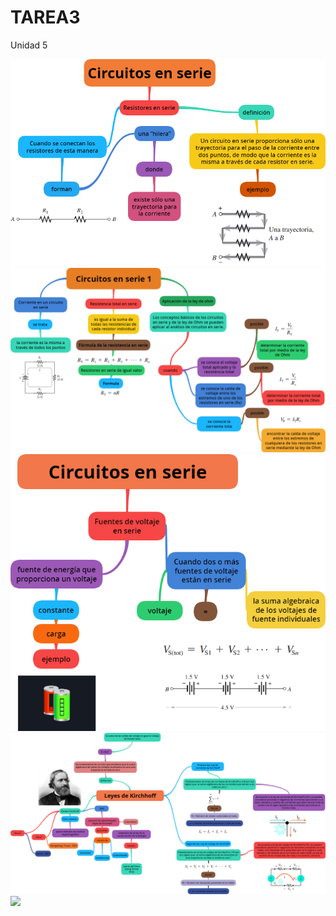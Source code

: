 # TAREA3

Unidad 5

![](https://github.com/BENLLAMIN69/TAREA3/blob/main/Ima/png%20(5).png)
![](https://github.com/BENLLAMIN69/TAREA3/blob/main/Ima/Circuitos%20en%20serie%201.png)
![](https://github.com/BENLLAMIN69/TAREA3/blob/main/Ima/png%20(7).png)
![](https://github.com/BENLLAMIN69/TAREA3/blob/main/Ima/png%20(1)%20(1).png)
![](https://github.com/BENLLAMIN69/TAREA3/blob/main/Ima/Introduce%20el%20texto%20aqu%C3%AD.png)
